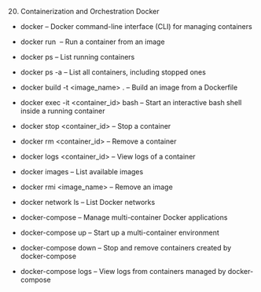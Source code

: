 20. Containerization and Orchestration
Docker
- docker – Docker command-line interface (CLI) for managing
containers
- docker run <image> – Run a container from an image
- docker ps – List running containers
- docker ps -a – List all containers, including stopped ones
- docker build -t <image_name> . – Build an image
from a Dockerfile
- docker exec -it <container_id> bash – Start an
interactive bash shell inside a running container
- docker stop <container_id> – Stop a container
- docker rm <container_id> – Remove a container


- docker logs <container_id> – View logs of a container
- docker images – List available images
- docker rmi <image_name> – Remove an image
- docker network ls – List Docker networks
- docker-compose – Manage multi-container Docker
applications
- docker-compose up – Start up a multi-container
environment
- docker-compose down – Stop and remove containers
created by docker-compose
- docker-compose logs – View logs from containers
managed by docker-compose
